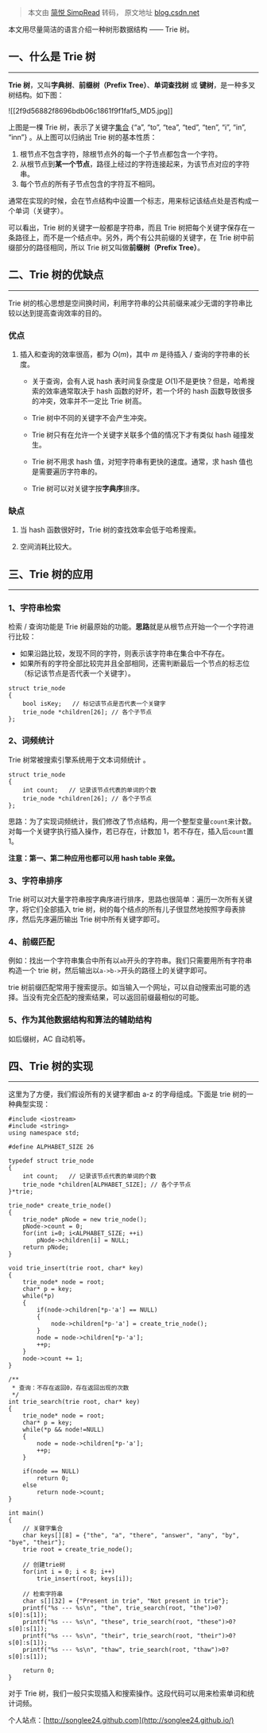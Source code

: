 > 本文由 [简悦 SimpRead](http://ksria.com/simpread/) 转码， 原文地址 [blog.csdn.net](https://blog.csdn.net/lisonglisonglisong/article/details/45584721)

本文用尽量简洁的语言介绍一种树形数据结构 —— Trie 树。

## 一、什么是 Trie 树

---

**Trie 树**，又叫**字典树**、**前缀树（Prefix Tree）**、**单词查找树** 或 **键树**，是一种多叉树结构。如下图：

  
![[2f9d56882f8696bdb06c1861f9f1faf5_MD5.jpg]]  

上图是一棵 Trie 树，表示了关键字[集合](https://so.csdn.net/so/search?q=%E9%9B%86%E5%90%88&spm=1001.2101.3001.7020) {“a”, “to”, “tea”, “ted”, “ten”, “i”, “in”, “inn”} 。从上图可以归纳出 Trie 树的基本性质：

1.  根节点不包含字符，除根节点外的每一个子节点都包含一个字符。
2.  从根节点到**某一个节点**，路径上经过的字符连接起来，为该节点对应的字符串。
3.  每个节点的所有子节点包含的字符互不相同。

通常在实现的时候，会在节点结构中设置一个标志，用来标记该结点处是否构成一个单词（关键字）。

可以看出，Trie 树的关键字一般都是字符串，而且 Trie 树把每个关键字保存在一条路径上，而不是一个结点中。另外，两个有公共前缀的关键字，在 Trie 树中前缀部分的路径相同，所以 Trie 树又叫做**前缀树（Prefix Tree）**。

## 二、Trie 树的优缺点

---


Trie 树的核心思想是空间换时间，利用字符串的公共前缀来减少无谓的字符串比较以达到提高查询效率的目的。

### 优点

1.  插入和查询的效率很高，都为 $O(m)$，其中 $m$ 是待插入 / 查询的字符串的长度。
    
    *   关于查询，会有人说 hash 表时间复杂度是 $O(1)$不是更快？但是，哈希搜索的效率通常取决于 hash 函数的好坏，若一个坏的 hash 函数导致很多的冲突，效率并不一定比 Trie 树高。
    *   Trie 树中不同的关键字不会产生冲突。
        
    *   Trie 树只有在允许一个关键字关联多个值的情况下才有类似 hash 碰撞发生。
        
    *   Trie 树不用求 hash 值，对短字符串有更快的速度。通常，求 hash 值也是需要遍历字符串的。
        
    *   Trie 树可以对关键字按**字典序**排序。
        

### 缺点

1.  当 hash 函数很好时，Trie 树的查找效率会低于哈希搜索。
    
2.  空间消耗比较大。
    

## 三、Trie 树的应用

---

### 1、字符串检索

检索 / 查询功能是 Trie 树最原始的功能。**思路**就是从根节点开始一个一个字符进行比较：

*   如果沿路比较，发现不同的字符，则表示该字符串在集合中不存在。
*   如果所有的字符全部比较完并且全部相同，还需判断最后一个节点的标志位（标记该节点是否代表一个关键字）。

```
struct trie_node
{
    bool isKey;   // 标记该节点是否代表一个关键字
    trie_node *children[26]; // 各个子节点 
};
```

### 2、词频统计

Trie 树常被搜索引擎系统用于文本词频统计 。

```
struct trie_node
{
    int count;   // 记录该节点代表的单词的个数
    trie_node *children[26]; // 各个子节点 
};
```

思路：为了实现词频统计，我们修改了节点结构，用一个整型变量`count`来计数。对每一个关键字执行插入操作，若已存在，计数加 1，若不存在，插入后`count`置 1。

**注意：第一、第二种应用也都可以用 hash table 来做。**

### 3、字符串排序

Trie 树可以对大量字符串按字典序进行排序，思路也很简单：遍历一次所有关键字，将它们全部插入 trie 树，树的每个结点的所有儿子很显然地按照字母表排序，然后先序遍历输出 Trie 树中所有关键字即可。

### 4、前缀匹配

例如：找出一个字符串集合中所有以`ab`开头的字符串。我们只需要用所有字符串构造一个 trie 树，然后输出以`a->b->`开头的路径上的关键字即可。

trie 树前缀匹配常用于搜索提示。如当输入一个网址，可以自动搜索出可能的选择。当没有完全匹配的搜索结果，可以返回前缀最相似的可能。

### 5、作为其他数据结构和算法的辅助结构

如后缀树，AC 自动机等。

## 四、Trie 树的实现
-----------

这里为了方便，我们假设所有的关键字都由 a-z 的字母组成。下面是 trie 树的一种典型实现：

```
#include <iostream>
#include <string>
using namespace std;

#define ALPHABET_SIZE 26

typedef struct trie_node
{
    int count;   // 记录该节点代表的单词的个数
    trie_node *children[ALPHABET_SIZE]; // 各个子节点 
}*trie;

trie_node* create_trie_node()
{
    trie_node* pNode = new trie_node();
    pNode->count = 0;
    for(int i=0; i<ALPHABET_SIZE; ++i)
        pNode->children[i] = NULL;
    return pNode;
}

void trie_insert(trie root, char* key)
{
    trie_node* node = root;
    char* p = key;
    while(*p)
    {
        if(node->children[*p-'a'] == NULL)
        {
            node->children[*p-'a'] = create_trie_node();
        }
        node = node->children[*p-'a'];
        ++p;
    }
    node->count += 1;
}

/**
 * 查询：不存在返回0，存在返回出现的次数
 */ 
int trie_search(trie root, char* key)
{
    trie_node* node = root;
    char* p = key;
    while(*p && node!=NULL)
    {
        node = node->children[*p-'a'];
        ++p;
    }

    if(node == NULL)
        return 0;
    else
        return node->count;
}

int main()
{
    // 关键字集合
    char keys[][8] = {"the", "a", "there", "answer", "any", "by", "bye", "their"};
    trie root = create_trie_node();

    // 创建trie树
    for(int i = 0; i < 8; i++)
        trie_insert(root, keys[i]);

    // 检索字符串
    char s[][32] = {"Present in trie", "Not present in trie"};
    printf("%s --- %s\n", "the", trie_search(root, "the")>0?s[0]:s[1]);
    printf("%s --- %s\n", "these", trie_search(root, "these")>0?s[0]:s[1]);
    printf("%s --- %s\n", "their", trie_search(root, "their")>0?s[0]:s[1]);
    printf("%s --- %s\n", "thaw", trie_search(root, "thaw")>0?s[0]:s[1]);

    return 0;
}
```

对于 Trie 树，我们一般只实现插入和搜索操作。这段代码可以用来检索单词和统计词频。

  
个人站点：[http://songlee24.github.com](http://songlee24.github.io/)